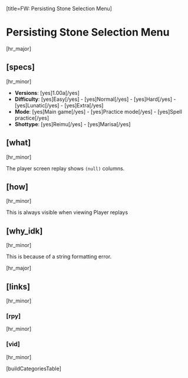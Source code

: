[title=FW: Persisting Stone Selection Menu]
# Persisting Stone Selection Menu
[hr_major]

## [specs]  
[hr_minor]

* **Versions**: [yes]1.00a[/yes]
* **Difficulty**: [yes]Easy[/yes] - [yes]Normal[/yes] - [yes]Hard[/yes] - [yes]Lunatic[/yes] - [yes]Extra[/yes]
* **Mode**: [yes]Main game[/yes] - [yes]Practice mode[/yes] - [yes]Spell practice[/yes]  
* **Shottype**: [yes]Reimu[/yes] - [yes]Marisa[/yes]

## [what]
[hr_minor]

The player screen replay shows ``(null)`` columns.

## [how]
[hr_minor]

This is always visible when viewing Player replays

## [why_idk]
[hr_minor]

This is because of a string formatting error.

[hr_major]
## [links]
[hr_minor]
### [rpy]
[hr_minor]

### [vid]
[hr_minor]


[buildCategoriesTable]